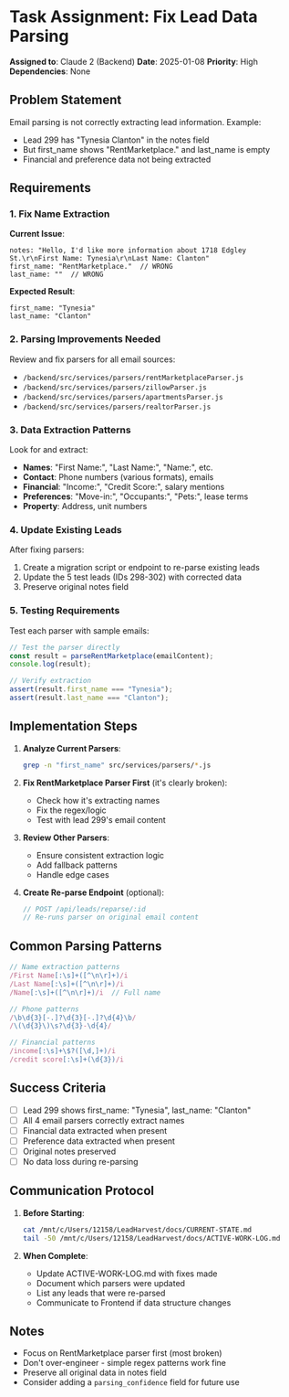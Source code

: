 # Task Assignment: Fix Lead Data Parsing

**Assigned to**: Claude 2 (Backend)
**Date**: 2025-01-08
**Priority**: High
**Dependencies**: None

## Problem Statement

Email parsing is not correctly extracting lead information. Example:
- Lead 299 has "Tynesia Clanton" in the notes field
- But first_name shows "RentMarketplace." and last_name is empty
- Financial and preference data not being extracted

## Requirements

### 1. Fix Name Extraction

**Current Issue**:
```
notes: "Hello, I'd like more information about 1718 Edgley St.\r\nFirst Name: Tynesia\r\nLast Name: Clanton"
first_name: "RentMarketplace."  // WRONG
last_name: ""  // WRONG
```

**Expected Result**:
```
first_name: "Tynesia"
last_name: "Clanton"
```

### 2. Parsing Improvements Needed

Review and fix parsers for all email sources:
- `/backend/src/services/parsers/rentMarketplaceParser.js`
- `/backend/src/services/parsers/zillowParser.js`
- `/backend/src/services/parsers/apartmentsParser.js`
- `/backend/src/services/parsers/realtorParser.js`

### 3. Data Extraction Patterns

Look for and extract:
- **Names**: "First Name:", "Last Name:", "Name:", etc.
- **Contact**: Phone numbers (various formats), emails
- **Financial**: "Income:", "Credit Score:", salary mentions
- **Preferences**: "Move-in:", "Occupants:", "Pets:", lease terms
- **Property**: Address, unit numbers

### 4. Update Existing Leads

After fixing parsers:
1. Create a migration script or endpoint to re-parse existing leads
2. Update the 5 test leads (IDs 298-302) with corrected data
3. Preserve original notes field

### 5. Testing Requirements

Test each parser with sample emails:
```javascript
// Test the parser directly
const result = parseRentMarketplace(emailContent);
console.log(result);

// Verify extraction
assert(result.first_name === "Tynesia");
assert(result.last_name === "Clanton");
```

## Implementation Steps

1. **Analyze Current Parsers**:
   ```bash
   grep -n "first_name" src/services/parsers/*.js
   ```

2. **Fix RentMarketplace Parser First** (it's clearly broken):
   - Check how it's extracting names
   - Fix the regex/logic
   - Test with lead 299's email content

3. **Review Other Parsers**:
   - Ensure consistent extraction logic
   - Add fallback patterns
   - Handle edge cases

4. **Create Re-parse Endpoint** (optional):
   ```javascript
   // POST /api/leads/reparse/:id
   // Re-runs parser on original email content
   ```

## Common Parsing Patterns

```javascript
// Name extraction patterns
/First Name[:\s]+([^\n\r]+)/i
/Last Name[:\s]+([^\n\r]+)/i
/Name[:\s]+([^\n\r]+)/i  // Full name

// Phone patterns
/\b\d{3}[-.]?\d{3}[-.]?\d{4}\b/
/\(\d{3}\)\s?\d{3}-\d{4}/

// Financial patterns
/income[:\s]+\$?([\d,]+)/i
/credit score[:\s]+(\d{3})/i
```

## Success Criteria

- [ ] Lead 299 shows first_name: "Tynesia", last_name: "Clanton"
- [ ] All 4 email parsers correctly extract names
- [ ] Financial data extracted when present
- [ ] Preference data extracted when present
- [ ] Original notes preserved
- [ ] No data loss during re-parsing

## Communication Protocol

1. **Before Starting**:
   ```bash
   cat /mnt/c/Users/12158/LeadHarvest/docs/CURRENT-STATE.md
   tail -50 /mnt/c/Users/12158/LeadHarvest/docs/ACTIVE-WORK-LOG.md
   ```

2. **When Complete**:
   - Update ACTIVE-WORK-LOG.md with fixes made
   - Document which parsers were updated
   - List any leads that were re-parsed
   - Communicate to Frontend if data structure changes

## Notes

- Focus on RentMarketplace parser first (most broken)
- Don't over-engineer - simple regex patterns work fine
- Preserve all original data in notes field
- Consider adding a `parsing_confidence` field for future use